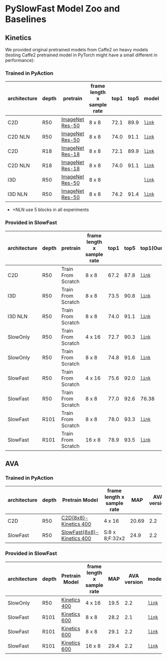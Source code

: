 # PySlowFast Model Zoo and Baselines

## Kinetics

We provided original pretrained models from Caffe2 on heavy models (testing Caffe2 pretrained model in PyTorch might have a small different in performance):

### Trained in PyAction
| architecture | depth |  pretrain |  frame length x sample rate | top1 |  top5  | model | config | dataloader |
| ------------- | ------------- | ------------- | ------------- | ------------- | ------------- | ------------- | ------------- | ---------- |
| C2D | R50 | [ImageNet Res-50](https://dl.fbaipublicfiles.com/pyslowfast/model_zoo/kinetics400/R50_IN1K.pyth) | 8 x 8 | 72.1 | 89.9 | [`link`]() |workspace/kinetics/c2d.kinetics400.8x8.res50.imagenet| pyav |
| C2D NLN | R50 | [ImageNet Res-50](https://dl.fbaipublicfiles.com/pyslowfast/model_zoo/kinetics400/R50_IN1K.pyth) | 8 x 8 | 74.0 | 91.1 | [`link`]() |workspace/kinetics/c2d.nonlocal.kinetics400.8x8.res50.imagenet|pyav |
| C2D | R18 | [ImageNet Res-18](./model_zoo/kinetics400/R50_IN1K.pyth) | 8 x 8 | 72.1 | 89.9 | [`link`]() |workspace/kinetics_r18/c2d.kinetics400.8x8.res18.imagenet| pyav |
| C2D NLN | R18 | [ImageNet Res-18](./model_zoo/kinetics400/R50_IN1K.pyth) | 8 x 8 | 74.0 | 91.1 | [`link`]() |workspace/kinetics_r18/c2d.nonlocal.kinetics400.8x8.res18.imagenet|pyav |
| I3D | R50 | [ImageNet Res-50](https://dl.fbaipublicfiles.com/pyslowfast/model_zoo/kinetics400/R50_IN1K.pyth) | 8 x 8 |  |  | [`link`]() |workspace/kinetics/i3d.kinetics400.8x8.res50.imagenet|pyav |
| I3D NLN | R50 | [ImageNet Res-50](https://dl.fbaipublicfiles.com/pyslowfast/model_zoo/kinetics400/R50_IN1K.pyth) | 8 x 8 | 74.2 | 91.4 | [`link`]() |workspace/kinetics/i3d.nonlocal.kinetics400.8x8.res50.imagenet|pyav |
* +NLN use 5 blocks in all experiments

### Provided in SlowFast
| architecture | depth |  pretrain |  frame length x sample rate | top1 |  top5  |  top1(Our) |  top5(Our)  | model | config |
| ------------- | ------------- | ------------- | ------------- | ------------- | ------------- | ------------- | ------------- |------------- | ------------- |
| C2D | R50 | Train From Scratch | 8 x 8 | 67.2 | 87.8 | [`link`](https://dl.fbaipublicfiles.com/pyslowfast/model_zoo/kinetics400/C2D_NOPOOL_8x8_R50.pkl) | Kinetics/c2/C2D_NOPOOL_8x8_R50 |
| I3D | R50 | Train From Scratch | 8 x 8 | 73.5 | 90.8 | [`link`](https://dl.fbaipublicfiles.com/pyslowfast/model_zoo/kinetics400/I3D_8x8_R50.pkl) | Kinetics/c2/I3D_8x8_R50 |
| I3D NLN | R50 | Train From Scratch | 8 x 8 | 74.0 | 91.1 | [`link`](https://dl.fbaipublicfiles.com/pyslowfast/model_zoo/kinetics400/I3D_NLN_8x8_R50.pkl) | Kinetics/c2/I3D_NLN_8x8_R50 |
| SlowOnly | R50 | Train From Scratch | 4 x 16 | 72.7 | 90.3 | [`link`](https://dl.fbaipublicfiles.com/pyslowfast/model_zoo/kinetics400/SLOWONLY_4x16_R50.pkl) | Kinetics/c2/SLOWONLY_4x16_R50 |
| SlowOnly | R50 | Train From Scratch | 8 x 8 | 74.8 | 91.6 | [`link`](https://dl.fbaipublicfiles.com/pyslowfast/model_zoo/kinetics400/SLOWONLY_8x8_R50.pkl) | Kinetics/c2/SLOWONLY_8x8_R50 |
| SlowFast | R50 | Train From Scratch | 4 x 16 | 75.6 | 92.0 | [`link`](https://dl.fbaipublicfiles.com/pyslowfast/model_zoo/kinetics400/SLOWFAST_4x16_R50.pkl) | Kinetics/c2/SLOWFAST_4x16_R50 |
| SlowFast | R50 | Train From Scratch | 8 x 8 | 77.0 | 92.6 | 76.38 | 92.22 | [`link`](https://dl.fbaipublicfiles.com/pyslowfast/model_zoo/kinetics400/SLOWFAST_8x8_R50.pkl) | workspace/kinetics_caffe2/slowfast.kinetics400.8x8.res50 |
| SlowFast | R101 | Train From Scratch | 8 x 8 | 78.0 | 93.3 | [`link`](coming_soon) | Kinetics/c2/SLOWFAST_8x8_R101_101_101|
| SlowFast | R101 | Train From Scratch | 16 x 8 | 78.9 | 93.5 | [`link`](coming_soon) | Kinetics/c2/SLOWFAST_16x8_R101_50_50 |

## AVA
### Trained in PyAction
| architecture | depth | Pretrain Model |  frame length x sample rate  | MAP | AVA version | model | config |
| ------------- | ------------- | ------------- | ------------- | ------------- | ------------- |------------- |------------- |
| C2D      | R50 | [C2D(8x8)-Kinetics 400](https://dl.fbaipublicfiles.com/pyslowfast/model_zoo/ava/pretrain/C2D_8x8_R50.pkl) | 4 x 16 |  20.69    | 2.2 | | workspace/ava/c2d.ava.8x8.res50.short
| SlowFast      | R50 | [SlowFast(8x8)-Kinetics 400](https://dl.fbaipublicfiles.com/pyslowfast/model_zoo/kinetics400/SLOWFAST_8x8_R50.pkl) | S:8 x 8;F:32x2 |  24.9    | 2.2 | | workspace/ava/slowfast.ava.32x2.res50.short

### Provided in SlowFast
| architecture | depth | Pretrain Model |  frame length x sample rate  | MAP | AVA version | model | config |
| ------------- | ------------- | ------------- | ------------- | ------------- | ------------- |------------- |------------- |
| SlowOnly | R50 | [Kinetics 400](https://dl.fbaipublicfiles.com/pyslowfast/model_zoo/ava/pretrain/C2D_8x8_R50.pkl) | 4 x 16 | 19.5 | 2.2 | [`link`](https://dl.fbaipublicfiles.com/pyslowfast/model_zoo/ava/C2D_8x8_R50.pkl) |
| SlowFast | R101 | [Kinetics 600](https://dl.fbaipublicfiles.com/pyslowfast/model_zoo/ava/pretrain/SLOWFAST_32x2_R101_50_50_v2.1.pkl) | 8 x 8 | 28.2 | 2.1 | [`link`](https://dl.fbaipublicfiles.com/pyslowfast/model_zoo/ava/SLOWFAST_32x2_R101_50_50_v2.1.pkl) | workspace/ava_caffe2/slowfast.32x2.res101.50.50.v2.1|
| SlowFast | R101 | [Kinetics 600](https://dl.fbaipublicfiles.com/pyslowfast/model_zoo/ava/pretrain/SLOWFAST_32x2_R101_50_50.pkl) | 8 x 8 | 29.1 | 2.2 | [`link`](https://dl.fbaipublicfiles.com/pyslowfast/model_zoo/ava/SLOWFAST_32x2_R101_50_50.pkl) |workspace/ava_caffe2/slowfast.32x2.res101.50.50.v2.2 |
| SlowFast | R101 | [Kinetics 600](https://dl.fbaipublicfiles.com/pyslowfast/model_zoo/ava/pretrain/SLOWFAST_64x2_R101_50_50.pkl) | 16 x 8 | 29.4 | 2.2 | [`link`](https://dl.fbaipublicfiles.com/pyslowfast/model_zoo/ava/SLOWFAST_64x2_R101_50_50.pkl) |workspace/ava_caffe2/slowfast.64x2.res101.50.50|

